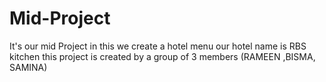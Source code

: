 # Mid-Project
It's our mid Project in this we create a hotel menu our hotel name is RBS kitchen this project is created by a group of 3 members (RAMEEN ,BISMA, SAMINA)

